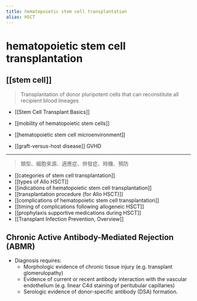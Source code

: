 ```yaml
---
title: hematopoietic stem cell transplantation
alias: HSCT
---
```


# hematopoietic stem cell transplantation

## [[stem cell]]

> Transplantation of donor pluripotent cells that can reconstitute all recipient blood lineages

- [[Stem Cell Transplant Basics]]
- [[mobility of hematopoietic stem cells]]
- [[hematopoietic stem cell microenvironment]]

- [[graft-versus-host disease]] GVHD

---

> 類型、細胞來源、適應症、併發症、時機、預防

- [[categories of stem cell transplantation]]
- [[types of Allo HSCT]]
- [[indications of hematopoietic stem cell transplantation]]
- [[transplantation procedure (for Allo HSCT)]]
- [[complications of hematopoietic stem cell transplantation]]
- [[timing of complications following allogeneic HSCT]]
- [[prophylaxis supportive medications during HSCT]]
- [[Transplant Infection Prevention, Overview]]

## Chronic Active Antibody-Mediated Rejection (ABMR)

- Diagnosis requires:
  - Morphologic evidence of chronic tissue injury (e.g. transplant glomerulopathy)
  - Evidence of current or recent antibody interaction with the vascular endothelium (e.g. linear C4d staining of peritubular capillaries)
  - Serologic evidence of donor-specific antibody (DSA) formation.

